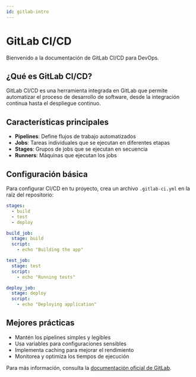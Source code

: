 ```yaml
---
id: gitlab-intro
---
```


# GitLab CI/CD

Bienvenido a la documentación de GitLab CI/CD para DevOps.

## ¿Qué es GitLab CI/CD?

GitLab CI/CD es una herramienta integrada en GitLab que permite automatizar el proceso de desarrollo de software, desde la integración continua hasta el despliegue continuo.

## Características principales

- **Pipelines**: Define flujos de trabajo automatizados
- **Jobs**: Tareas individuales que se ejecutan en diferentes etapas
- **Stages**: Grupos de jobs que se ejecutan en secuencia
- **Runners**: Máquinas que ejecutan los jobs

## Configuración básica

Para configurar CI/CD en tu proyecto, crea un archivo `.gitlab-ci.yml` en la raíz del repositorio:

```yaml
stages:
  - build
  - test
  - deploy

build_job:
  stage: build
  script:
    - echo "Building the app"

test_job:
  stage: test
  script:
    - echo "Running tests"

deploy_job:
  stage: deploy
  script:
    - echo "Deploying application"
```

## Mejores prácticas

- Mantén los pipelines simples y legibles
- Usa variables para configuraciones sensibles
- Implementa caching para mejorar el rendimiento
- Monitorea y optimiza los tiempos de ejecución

Para más información, consulta la [documentación oficial de GitLab](https://docs.gitlab.com/ee/ci/).